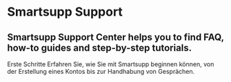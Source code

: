 # Smartsupp Support
## Smartsupp Support Center helps you to find FAQ, how-to guides and step-by-step tutorials.
Erste Schritte 
Erfahren Sie, wie Sie mit Smartsupp beginnen können, von der Erstellung eines Kontos bis zur Handhabung von Gesprächen.

